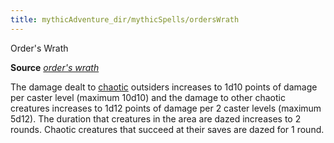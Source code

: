 ```yaml
---
title: mythicAdventure_dir/mythicSpells/ordersWrath
---
```

Order's Wrath

**Source** [_order's wrath_](spell_dir/orderSWrath#_order-s-wrath)

The damage dealt to [chaotic](monsters/creatureTypes#_chaotic-subtype) outsiders increases to 1d10 points of damage per caster level (maximum 10d10) and the damage to other chaotic creatures increases to 1d12 points of damage per 2 caster levels (maximum 5d12). The duration that creatures in the area are dazed increases to 2 rounds. Chaotic creatures that succeed at their saves are dazed for 1 round.

